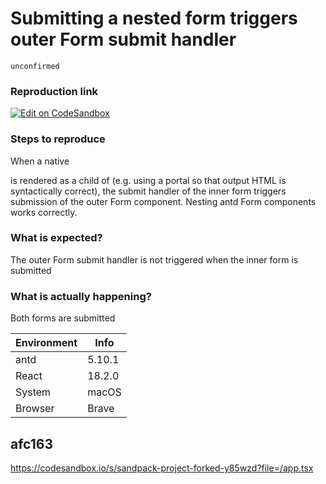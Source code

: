 # Submitting a nested form triggers outer Form submit handler

`unconfirmed`

### Reproduction link

[![Edit on CodeSandbox](https://codesandbox.io/static/img/play-codesandbox.svg)](https://codesandbox.io/s/29drdw?file=/app.tsx)

### Steps to reproduce

When a native <form> is rendered as a child of <Form> (e.g. using a portal so that output HTML is syntactically correct), the submit handler of the inner form triggers submission of the outer Form component. Nesting antd Form components works correctly.

### What is expected?

The outer Form submit handler is not triggered when the inner form is submitted

### What is actually happening?

Both forms are submitted

| Environment | Info   |
| ----------- | ------ |
| antd        | 5.10.1 |
| React       | 18.2.0 |
| System      | macOS  |
| Browser     | Brave  |

<!-- generated by ant-design-issue-helper. DO NOT REMOVE -->

## afc163

https://codesandbox.io/s/sandpack-project-forked-y85wzd?file=/app.tsx
